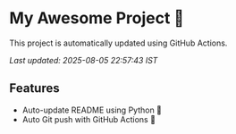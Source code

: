 # My Awesome Project 🚀

This project is automatically updated using GitHub Actions.

_Last updated: 2025-08-05 22:57:43 IST_

## Features
- Auto-update README using Python 🐍
- Auto Git push with GitHub Actions 🤖
